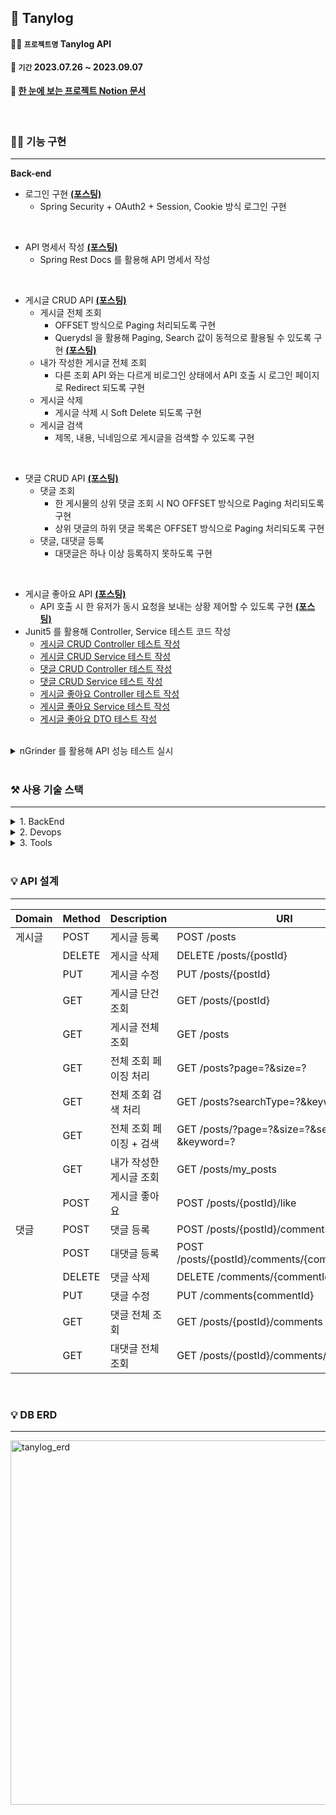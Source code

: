 ## 📝 Tanylog
#### 💁🏻 `프로젝트명` Tanylog API
#### 📆 `기간` 2023.07.26 ~ 2023.09.07
#### 📝 [한 눈에 보는 프로젝트 Notion 문서](https://concrete-blanket-9f9.notion.site/API-dc1a77668287447fa62575f273720631?pvs=4)

<br>

### 💁🏻 기능 구현
---
**Back-end**

- 로그인 구현 **[(포스팅)](https://concrete-blanket-9f9.notion.site/OAuth2-0-18fe10f190e247b7a4c78ffcb6984c73?pvs=4)**
    - Spring Security + OAuth2 + Session, Cookie 방식 로그인 구현
</br>

- API 명세서 작성 **[(포스팅)](https://concrete-blanket-9f9.notion.site/Spring-Rest-Docs-API-0b39b79e12dc4135a493bdbefb6d419b?pvs=4)**
    - Spring Rest Docs 를 활용해 API 명세서 작성
</br>

- 게시글 CRUD API **[(포스팅)](https://concrete-blanket-9f9.notion.site/CRUD-c116ae9be9ea497f80a02a181a80b8fb?pvs=4)**
    - 게시글 전체 조회
        - OFFSET 방식으로 Paging 처리되도록 구현
        - Querydsl 을 활용해 Paging, Search 값이 동적으로 활용될 수 있도록 구현 **[(포스팅)](https://concrete-blanket-9f9.notion.site/JPQL-Querydsl-Paging-c5a5bececf7a4fba848db18c885494f0?pvs=4)**
    - 내가 작성한 게시글 전체 조회
        - 다른 조회 API 와는 다르게 비로그인 상태에서 API 호출 시 로그인 페이지로 Redirect 되도록 구현
    - 게시글 삭제
        - 게시글 삭제 시 Soft Delete 되도록 구현
    - 게시글 검색
        - 제목, 내용, 닉네임으로 게시글을 검색할 수 있도록 구현
</br>

- 댓글 CRUD API **[(포스팅)](https://concrete-blanket-9f9.notion.site/CRUD-aa8268333bba4ea18732577ac6751c97?pvs=4)**
    - 댓글 조회
        - 한 게시물의 상위 댓글 조회 시 NO OFFSET 방식으로 Paging 처리되도록 구현
        - 상위 댓글의 하위 댓글 목록은 OFFSET 방식으로 Paging 처리되도록 구현
    - 댓글, 대댓글 등록
        - 대댓글은 하나 이상 등록하지 못하도록 구현
</br>

- 게시글 좋아요 API **[(포스팅)](https://concrete-blanket-9f9.notion.site/API-8c4997d53eb84635a147a364341a62fc?pvs=4)**
    - API 호출 시 한 유저가 동시 요청을 보내는 상황 제어할 수 있도록 구현 **[(포스팅)](https://concrete-blanket-9f9.notion.site/cc55c11e313c47569165a0a7993f1a65?pvs=4)**
- Junit5 를 활용해 Controller, Service 테스트 코드 작성
    - [게시글 CRUD Controller 테스트 작성](https://concrete-blanket-9f9.notion.site/CRUD-Controller-e7407bbc40414661968f42ec72eb2974?pvs=4)
    - [게시글 CRUD Service 테스트 작성](https://concrete-blanket-9f9.notion.site/CRUD-Service-2ef18de798804efa9e911e35048ffbe4?pvs=4)
    - [댓글 CRUD Controller 테스트 작성](https://concrete-blanket-9f9.notion.site/CRUD-Controller-40a3675112a144f7ab3af3931f5d9c75?pvs=4)
    - [댓글 CRUD Service 테스트 작성](https://concrete-blanket-9f9.notion.site/CRUD-Service-79470e6b467848a8b0150260f2365bf4?pvs=4)
    - [게시글 좋아요 Controller 테스트 작성](https://concrete-blanket-9f9.notion.site/Controller-b28593cca94b41f7bde0ea3b99819b98?pvs=4)
    - [게시글 좋아요 Service 테스트 작성](https://concrete-blanket-9f9.notion.site/Service-5110d1a36b7242ada51c0c3c4379d929?pvs=4)
    - [게시글 좋아요 DTO 테스트 작성](https://concrete-blanket-9f9.notion.site/DTO-717f07cea7cc4594bece68e2a6e9d8f3?pvs=4)
      
</br>

<details>
<summary> nGrinder 를 활용해 API 성능 테스트 실시 </summary>
<div>
    
- 커버링 인덱스를 적용해 성능 개선
- 약 3배의 성능 개선 성공
- 성능 개선 전 10 분간 성능 테스트 
    - 가상 유저 99 명 기준 
    - 평균 테스트 시간 20 초 
    - 최고 TPS 8
    - <img width="1028" alt="성능 개선 전 엔그라인더" src="https://github.com/juni8453/Tanylog/assets/79444040/e695d198-4267-4f58-a1a9-284657a062a2">
     
- 성능 개선 후 10 분간 성능 테스트
    - 가상 유저 99 명 기준
    - 평균 테스트 시간 9.5 초
    - 최고 TPS 14 
    - <img width="1335" alt="성능 개선 후 엔 그라인더" src="https://github.com/juni8453/Tanylog/assets/79444040/83af80b1-9573-492f-a850-d16a6eccc6da">

- 성능 개선 전 Postman 기준 속도 측정
    - 응답 시간 약 1.3 초
    - <img width="1014" alt="스크린샷 2023-09-09 오후 3 45 29" src="https://github.com/juni8453/Tanylog/assets/79444040/3e15a380-dd22-494f-9c37-4165ae336b6e">
- 성능 개선 후 Postman 기준 속도 측정
    - 응답 시간 약 0.4 초     
    - <img width="1009" alt="스크린샷 2023-09-09 오후 3 46 33" src="https://github.com/juni8453/Tanylog/assets/79444040/62cd8410-8e02-4a11-a89a-087ce75d8d22">

</div>
</details>
</br>

### ⚒ 사용 기술 스택

---
<details>
<summary> 1. BackEnd </summary>
<div>

- Java 11
- Gradle
- MySQL 8
- Spring Boot
- Spring Data JPA
- Querydsl
- Spring Security
- Spring Rest Docs
- Junit5

</div>
</details>

<details>
<summary> 2. Devops </summary>
<div>

- AWS EC2
- GitHub Actions
- Docker

</div>
</details>
   
<details>
<summary> 3. Tools </summary>
<div>

- IntelliJ
- Git, GitHub

</div>
</details>
   
<br>

### 💡 API 설계

---

| Domain | Method | Description | URI |
|-----------|--------|-----------|-------------|
| 게시글      | POST | 게시글 등록   | POST /posts |
|           | DELETE | 게시글 삭제  | DELETE /posts/{postId} |
|           | PUT | 게시글 수정    | PUT /posts/{postId} |
|           | GET | 게시글 단건 조회 | GET /posts/{postId} |       
|           | GET | 게시글 전체 조회 | GET /posts |
|           | GET | 전체 조회 페이징 처리 | GET /posts?page=?&size=? |
|           | GET | 전체 조회 검색 처리 | GET /posts?searchType=?&keyword=? |
|           | GET | 전체 조회 페이징 + 검색 | GET /posts/?page=?&size=?&searchType=?&keyword=? |
|           | GET | 내가 작성한 게시글 조회 | GET /posts/my_posts |
|           | POST | 게시글 좋아요 | POST /posts/{postId}/like |
| 댓글       | POST | 댓글 등록 | POST /posts/{postId}/comments |
|           | POST | 대댓글 등록 | POST /posts/{postId}/comments/{commentId}/reply |
|           | DELETE | 댓글 삭제 | DELETE /comments/{commentId} |
|           | PUT | 댓글 수정 | PUT /comments{commentId} |
|           | GET | 댓글 전체 조회 | GET /posts/{postId}/comments |
|           | GET | 대댓글 전체 조회 | GET /posts/{postId}/comments/{commentId} |

<br>

### 💡 DB ERD

---
<img width="583" alt="tanylog_erd" src="https://github.com/juni8453/Tanylog/assets/79444040/17e655ea-e933-4e6b-8e97-721a51405353">
